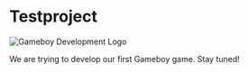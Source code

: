 # Testproject

![Gameboy Development Logo](https://github.com/gameboybenutzer/Testproject/blob/main/logo.png?raw=true)

We are trying to develop our first Gameboy game. Stay tuned!
